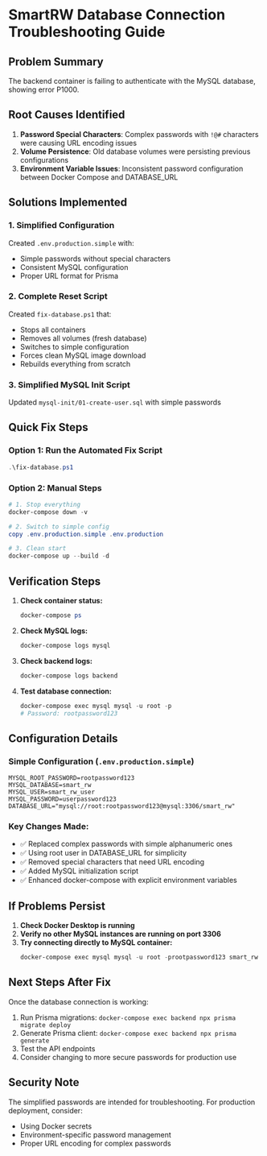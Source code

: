 # SmartRW Database Connection Troubleshooting Guide

## Problem Summary
The backend container is failing to authenticate with the MySQL database, showing error P1000.

## Root Causes Identified
1. **Password Special Characters**: Complex passwords with `!@#` characters were causing URL encoding issues
2. **Volume Persistence**: Old database volumes were persisting previous configurations
3. **Environment Variable Issues**: Inconsistent password configuration between Docker Compose and DATABASE_URL

## Solutions Implemented

### 1. Simplified Configuration
Created `.env.production.simple` with:
- Simple passwords without special characters
- Consistent MySQL configuration
- Proper URL format for Prisma

### 2. Complete Reset Script
Created `fix-database.ps1` that:
- Stops all containers
- Removes all volumes (fresh database)
- Switches to simple configuration
- Forces clean MySQL image download
- Rebuilds everything from scratch

### 3. Simplified MySQL Init Script
Updated `mysql-init/01-create-user.sql` with simple passwords

## Quick Fix Steps

### Option 1: Run the Automated Fix Script
```powershell
.\fix-database.ps1
```

### Option 2: Manual Steps
```powershell
# 1. Stop everything
docker-compose down -v

# 2. Switch to simple config
copy .env.production.simple .env.production

# 3. Clean start
docker-compose up --build -d
```

## Verification Steps

1. **Check container status:**
   ```powershell
   docker-compose ps
   ```

2. **Check MySQL logs:**
   ```powershell
   docker-compose logs mysql
   ```

3. **Check backend logs:**
   ```powershell
   docker-compose logs backend
   ```

4. **Test database connection:**
   ```powershell
   docker-compose exec mysql mysql -u root -p
   # Password: rootpassword123
   ```

## Configuration Details

### Simple Configuration (`.env.production.simple`)
```
MYSQL_ROOT_PASSWORD=rootpassword123
MYSQL_DATABASE=smart_rw
MYSQL_USER=smart_rw_user
MYSQL_PASSWORD=userpassword123
DATABASE_URL="mysql://root:rootpassword123@mysql:3306/smart_rw"
```

### Key Changes Made:
- ✅ Replaced complex passwords with simple alphanumeric ones
- ✅ Using root user in DATABASE_URL for simplicity
- ✅ Removed special characters that need URL encoding
- ✅ Added MySQL initialization script
- ✅ Enhanced docker-compose with explicit environment variables

## If Problems Persist

1. **Check Docker Desktop is running**
2. **Verify no other MySQL instances are running on port 3306**
3. **Try connecting directly to MySQL container:**
   ```powershell
   docker-compose exec mysql mysql -u root -prootpassword123 smart_rw
   ```

## Next Steps After Fix

Once the database connection is working:
1. Run Prisma migrations: `docker-compose exec backend npx prisma migrate deploy`
2. Generate Prisma client: `docker-compose exec backend npx prisma generate`
3. Test the API endpoints
4. Consider changing to more secure passwords for production use

## Security Note
The simplified passwords are intended for troubleshooting. For production deployment, consider:
- Using Docker secrets
- Environment-specific password management
- Proper URL encoding for complex passwords
